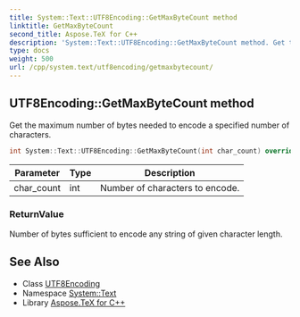 ```yaml
---
title: System::Text::UTF8Encoding::GetMaxByteCount method
linktitle: GetMaxByteCount
second_title: Aspose.TeX for C++
description: 'System::Text::UTF8Encoding::GetMaxByteCount method. Get the maximum number of bytes needed to encode a specified number of characters in C++.'
type: docs
weight: 500
url: /cpp/system.text/utf8encoding/getmaxbytecount/
---
```

## UTF8Encoding::GetMaxByteCount method


Get the maximum number of bytes needed to encode a specified number of characters.

```cpp
int System::Text::UTF8Encoding::GetMaxByteCount(int char_count) override
```


| Parameter | Type | Description |
| --- | --- | --- |
| char_count | int | Number of characters to encode. |

### ReturnValue

Number of bytes sufficient to encode any string of given character length.

## See Also

* Class [UTF8Encoding](../)
* Namespace [System::Text](../../)
* Library [Aspose.TeX for C++](../../../)
